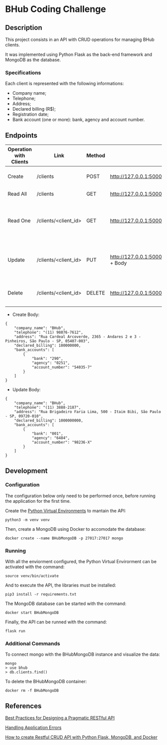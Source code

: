 # BHub Coding Challenge

## Description

This project consists in an API with CRUD operations for managing BHub clients.

It was implemented using Python Flask as the back-end framework and MongoDB as the database.

### Specifications

Each client is represented with the following informations:
- Company name;
- Telephone;
- Address;
- Declared billing (R$);
- Registration date;
- Bank account (one or more): bank, agency and account number.

## Endpoints

| Operation with Clients |   Link   |  Method | Request | Response |
|------------|----------------------|---------|---------|--------------|
| Create     | /clients             |   POST  | http://127.0.0.1:5000/clients + Body | 201 + Client Created  |
| Read All   | /clients             |   GET   | http://127.0.0.1:5000/clients | 200 + List of Clients |
| Read One   | /clients/<client_id> |   GET   | http://127.0.0.1:5000/clients/647352c00a8355f49c039cb3  | 404 If Client Not Found or 200 + Client Read | |
| Update     | /clients/<client_id> |   PUT   | http://127.0.0.1:5000/clients/647352c00a8355f49c039cb3 + Body | 404 If Client Not Found or 200 + Client Updated |
| Delete     | /clients/<client_id> |  DELETE | http://127.0.0.1:5000/clients/647352c00a8355f49c039cb3 | 404 If Client Not Found or 201 |

- Create Body:

```
{
    "company_name": "BHub",
    "telephone": "(11) 98876-7612",
    "address": "Rua Cardeal Arcoverde, 2365 - Andares 2 e 3 - Pinheiros, São Paulo - SP, 05407-003",
    "declared_billing": 180000000,
    "bank_accounts": [
        {
            "bank": "290",
            "agency": "0251",
            "account_number": "54035-7"
        }
    ]
}
```
- Update Body:
```
{
    "company_name": "BHub",
    "telephone": "(11) 3888-2187",
    "address": "Rua Brigadeiro Faria Lima, 500 - Itaim Bibi, São Paulo - SP, 09720-010",
    "declared_billing": 1000000000,
    "bank_accounts": [
        {
            "bank": "001",
            "agency": "6484",
            "account_number": "98236-X"
        }
    ]
}
```

## Development

### Configuration

The configuration below only need to be performed once, before running the application for the first time.

Create the [Python Virtual Environments](https://realpython.com/python-virtual-environments-a-primer/) to mantain the API:
```
python3 -m venv venv
```
Then, create a MongoDB using Docker to accomodate the database:
```
docker create --name BHubMongoDB -p 27017:27017 mongo
```

### Running

With all the enviorment configured, the Python Virtual Envirorment can be activated with the command:
```
source venv/bin/activate
```
And to execute the API, the libraries must be installed:
```
pip3 install -r requirements.txt
```
The MongoDB database can be started with the command:
```
docker start BHubMongoDB
```
Finally, the API can be runned with the command:
```
flask run
```

### Additional Commands

To connect mongo with the BHubMongoDB instance and visualize the data:
```
mongo
> use bhub
> db.clients.find()
```

To delete the BHubMongoDB container:
```
docker rm -f BHubMongoDB
```

## References

[Best Practices for Designing a Pragmatic RESTful API](https://www.vinaysahni.com/best-practices-for-a-pragmatic-restful-api#useful-post-responses)

[Handling Application Errors](https://flask.palletsprojects.com/en/2.3.x/errorhandling/)

[How to create Restful CRUD API with Python Flask, MongoDB, and Docker](https://ishmeet1995.medium.com/how-to-create-restful-crud-api-with-python-flask-mongodb-and-docker-8f6ccb73c5bc)
